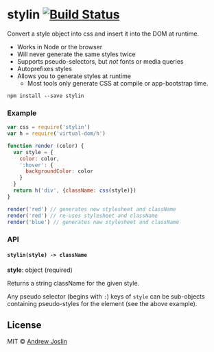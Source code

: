 # stylin [![Build Status](https://travis-ci.org/ajoslin/stylin.svg?branch=master)](https://travis-ci.org/ajoslin/stylin)

Convert a style object into css and insert it into the DOM at runtime.

- Works in Node or the browser
- Will never generate the same styles twice
- Supports pseudo-selectors, but *not* fonts or media queries
- Autoprefixes styles
- Allows you to generate styles at runtime
  - Most tools only generate CSS at compile or app-bootstrap time.

```
npm install --save stylin
```

### Example

```js
var css = require('stylin')
var h = require('virtual-dom/h')

function render (color) {
  var style = {
    color: color,
    ':hover': {
      backgroundColor: color
    }
  }
  return h('div', {className: css(style)})
}

render('red') // generates new stylesheet and className
render('red') // re-uses stylesheet and className
render('blue') // generates new stylesheet and className
```

### API

#### `stylin(style) -> className`

**style**: object (required)

Returns a string className for the given style.

Any pseudo selector (begins with `:`) keys of `style` can be sub-objects containing pseudo-styles for the element (see the above example).

## License

MIT © [Andrew Joslin](http://ajoslin.com)
